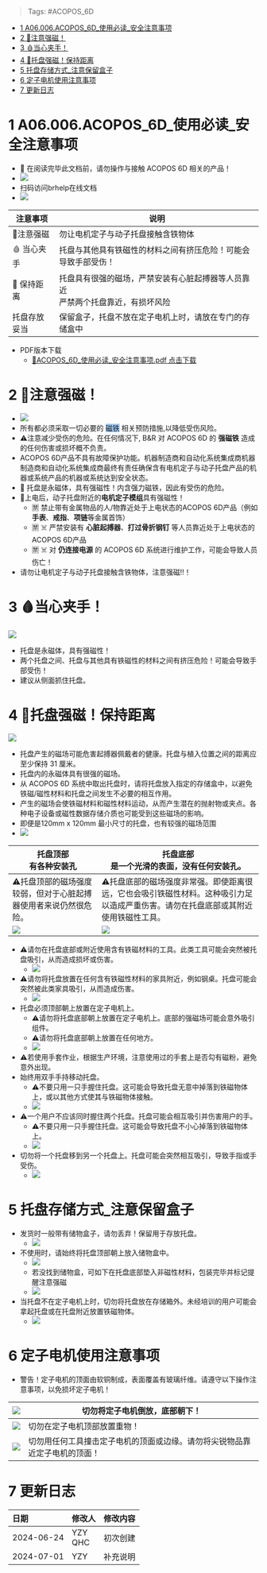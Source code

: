 > Tags: #ACOPOS_6D

- [1 A06.006.ACOPOS_6D_使用必读_安全注意事项](#_1-a06006acopos_6d_%E4%BD%BF%E7%94%A8%E5%BF%85%E8%AF%BB_%E5%AE%89%E5%85%A8%E6%B3%A8%E6%84%8F%E4%BA%8B%E9%A1%B9)
- [2 🧲注意强磁！](#_2-%E6%B3%A8%E6%84%8F%E5%BC%BA%E7%A3%81)
- [3 🩸当心夹手！](#_3-%E5%BD%93%E5%BF%83%E5%A4%B9%E6%89%8B)
- [4 🧲托盘强磁！保持距离](#_4-%E6%89%98%E7%9B%98%E5%BC%BA%E7%A3%81%E4%BF%9D%E6%8C%81%E8%B7%9D%E7%A6%BB)
- [5 托盘存储方式_注意保留盒子](#_5-%E6%89%98%E7%9B%98%E5%AD%98%E5%82%A8%E6%96%B9%E5%BC%8F_%E6%B3%A8%E6%84%8F%E4%BF%9D%E7%95%99%E7%9B%92%E5%AD%90)
- [6 定子电机使用注意事项](#_6-%E5%AE%9A%E5%AD%90%E7%94%B5%E6%9C%BA%E4%BD%BF%E7%94%A8%E6%B3%A8%E6%84%8F%E4%BA%8B%E9%A1%B9)
- [7 更新日志](#_7-%E6%9B%B4%E6%96%B0%E6%97%A5%E5%BF%97)

# 1 A06.006.ACOPOS_6D_使用必读_安全注意事项

- 🔴 在阅读完毕此文档前，请勿操作与接触 ACOPOS 6D 相关的产品！
- ![](FILES/006ACOPOS_6D_使用必读_安全注意事项/image-20240624170503814.png)
- 扫码访问brhelp在线文档
- ![](FILES/006ACOPOS_6D_使用必读_安全注意事项/image-20240701135143690.png)

| 注意事项    | 说明                                          |
| ------- | ------------------------------------------- |
| 🧲注意强磁  | 勿让电机定子与动子托盘接触含铁物体                           |
| 🩸 当心夹手 | 托盘与其他具有铁磁性的材料之间有挤压危险！可能会导致手部受伤！             |
| 🧲 保持距离 | 托盘具有很强的磁场，严禁安装有心脏起搏器等人员靠近<br>严禁两个托盘靠近，有损坏风险 |
| 托盘存放妥当  | 保留盒子，托盘不放在定子电机上时，请放在专门的存储盒中                 |

- PDF版本下载
    - [📁ACOPOS_6D_使用必读_安全注意事项.pdf 点击下载](/A06_产品_柔性传输系统/FILES/006ACOPOS_6D_使用必读_安全注意事项/006ACOPOS_6D_使用必读_安全注意事项.pdf ':ignore')

# 2 🧲注意强磁！

- ![](FILES/006ACOPOS_6D_使用必读_安全注意事项/image-20240624162604773.png)
- 所有都必须采取一切必要的 <span style="background:#A0CCF6">磁铁</span> 相关预防措施,以降低受伤风险。
- ⚠️注意减少受伤的危险。在任何情况下, B&R 对 ACOPOS 6D 的 **强磁铁** 造成的任何伤害或损坏概不负责。
- ACOPOS 6D产品不具有故障保护功能。机器制造商和自动化系统集成商机器制造商和自动化系统集成商最终有责任确保含有电机定子与动子托盘产品的机器或系统产品的机器或系统达到安全状态。
- 🧲 托盘是永磁体，具有强磁性！内含强力磁铁，因此有受伤的危险。
- 🔴上电后，动子托盘附近的**电机定子模组**具有强磁性！
    - 🈲 禁止带有金属物品的人/物靠近处于上电状态的ACOPOS 6D产品（例如**手表**、**戒指**、**项链**等金属首饰）
    - 🈲 ☠️ 严禁安装有 **心脏起搏器**、**打过骨折钢钉** 等人员靠近处于上电状态的ACOPOS 6D产品
    - 🈲 ☠️ 对 **仍连接电源** 的 ACOPOS 6D 系统进行维护工作，可能会导致人员伤亡！
- 请勿让电机定子与动子托盘接触含铁物体，注意强磁!!！

# 3 🩸当心夹手！

![](FILES/006ACOPOS_6D_使用必读_安全注意事项/image-20240624161153618.png)

- 托盘是永磁体，具有强磁性！
- 两个托盘之间、托盘与其他具有铁磁性的材料之间有挤压危险！可能会导致手部受伤！
- 建议从侧面抓住托盘。

# 4 🧲托盘强磁！保持距离

![](FILES/006ACOPOS_6D_使用必读_安全注意事项/image-20240624161649235.png)

- 托盘产生的磁场可能危害起搏器佩戴者的健康。托盘与植入位置之间的距离应至少保持 31 厘米。
- 托盘内的永磁体具有很强的磁场。
- 从 ACOPOS 6D 系统中取出托盘时，请将托盘放入指定的存储盒中，以避免铁磁/磁性材料和托盘之间发生不必要的相互作用。
- 产生的磁场会使铁磁材料和磁性材料运动，从而产生潜在的抛射物或夹点。各种电子设备或磁性数据存储介质也可能受到这些磁场的影响。
- 即便是120mm x 120mm 最小尺寸的托盘，也有较强的磁场范围
- ![](FILES/006ACOPOS_6D_使用必读_安全注意事项/image-20240624162028881.png)

| 托盘顶部<br>有各种安装孔                                                  | 托盘底部<br>是一个光滑的表面，没有任何安装孔。                                          |
| --------------------------------------------------------------- | ------------------------------------------------------------------ |
| ⚠️托盘顶部的磁场强度较弱，但对于心脏起搏器使用者来说仍然很危险。                               | ⚠️托盘底部的磁场强度非常强。即使距离很远，它也会吸引铁磁性材料。这种吸引力足以造成严重伤害。请勿在托盘底部或其附近使用铁磁性工具。 |
| ![](FILES/006ACOPOS_6D_使用必读_安全注意事项/image-20240624163226303.png) | ![](FILES/006ACOPOS_6D_使用必读_安全注意事项/image-20240624163310382.png)    |

- ⚠️请勿在托盘底部或附近使用含有铁磁材料的工具。此类工具可能会突然被托盘吸引，从而造成损坏或伤害。
    - ![](FILES/006ACOPOS_6D_使用必读_安全注意事项/image-20240624163631596.png)
- ⚠️请勿将托盘放置在任何含有铁磁性材料的家具附近，例如钢桌。托盘可能会突然被此类家具吸引，从而造成伤害。
    - ![](FILES/006ACOPOS_6D_使用必读_安全注意事项/image-20240624163707711.png)
- 托盘必须顶部朝上放置在定子电机上。
    - ⚠️请勿将托盘底部朝上放置在定子电机上。底部的强磁场可能会意外吸引组件。
    - ⚠️请勿将托盘底部朝上放置在任何地方。
    - ![](FILES/006ACOPOS_6D_使用必读_安全注意事项/image-20240624163946279.png)
- ⚠️若使用手套作业，根据生产环境，注意使用过的手套上是否勾有磁粉，避免意外出现。
- 始终用双手手持移动托盘。
    - ⚠️不要只用一只手握住托盘。这可能会导致托盘无意中掉落到铁磁物体上，或以其他方式使其与铁磁物体接触。
    - ![](FILES/006ACOPOS_6D_使用必读_安全注意事项/image-20240624164225991.png)
- ⚠️一个用户不应该同时握住两个托盘。托盘可能会相互吸引并伤害用户的手。
    - ⚠️不要只用一只手握住托盘。这可能会导致托盘不小心掉落到铁磁物体上。
    - ![](FILES/006ACOPOS_6D_使用必读_安全注意事项/image-20240624164727416.png)
- 切勿将一个托盘移到另一个托盘上。托盘可能会突然相互吸引，导致手指或手受伤。
    - ![](FILES/006ACOPOS_6D_使用必读_安全注意事项/image-20240624164844425.png)

# 5 托盘存储方式_注意保留盒子

- 发货时一般带有储物盒子，请勿丢弃！保留用于存放托盘。
    - ![](FILES/006ACOPOS_6D_使用必读_安全注意事项/image-20240701134109201.png)
- 不使用时，请始终将托盘顶部朝上放入储物盒中。
    - ![](FILES/006ACOPOS_6D_使用必读_安全注意事项/image-20240624165046778.png)
    - 若没找到储物盒，可如下在托盘底部垫入非磁性材料，包装完毕并标记提醒注意强磁
    - ![](FILES/006ACOPOS_6D_使用必读_安全注意事项/image-20240624170620329.png)
- 当托盘不在定子电机上时，切勿将托盘放在存储箱外。未经培训的用户可能会拿起托盘或在托盘附近放置铁磁物体。
    - ![](FILES/006ACOPOS_6D_使用必读_安全注意事项/image-20240624165314237.png)

# 6 定子电机使用注意事项

- 警告！定子电机的顶面由软铜制成，表面覆盖有玻璃纤维。请遵守以下操作注意事项，以免损坏定子电机！

| ![](FILES/006ACOPOS_6D_使用必读_安全注意事项/image-20240624165940858.png) | 切勿将定子电机倒放，底部朝下！                       |
| --------------------------------------------------------------- | ------------------------------------- |
| ![](FILES/006ACOPOS_6D_使用必读_安全注意事项/image-20240624165945269.png) | 切勿在定子电机顶部放置重物！                        |
| ![](FILES/006ACOPOS_6D_使用必读_安全注意事项/image-20240624165950329.png) | 切勿用任何工具撞击定子电机的顶面或边缘。请勿将尖锐物品靠近定子电机的顶面！ |

# 7 更新日志

| 日期         | 修改人        | 修改内容 |
| :--------- | :--------- | :--- |
| 2024-06-24 | YZY<br>QHC | 初次创建 |
| 2024-07-01 | YZY        | 补充说明 |
